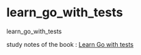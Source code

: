 # learn_go_with_tests
learn_go_with_tests

study notes of the book : [Learn Go with tests](https://quii.gitbook.io/learn-go-with-tests/)